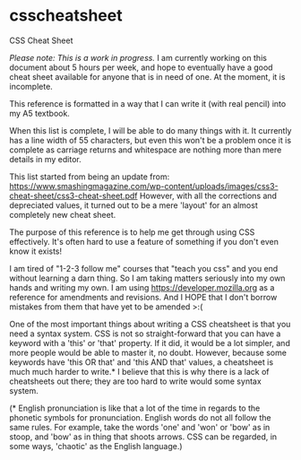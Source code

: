 # csscheatsheet
CSS Cheat Sheet

*Please note: This is a work in progress.* I am currently working on this document about 5 hours per week, and hope to eventually have a good cheat sheet available for anyone that is in need of one. At the moment, it is incomplete.

This reference is formatted in a way that I can write it (with real pencil) into my A5 textbook.

When this list is complete, I will be able to do many things with it. It currently has a line width of 55 characters, but even this won't be a problem once it is complete as carriage returns and whitespace are nothing more than mere details in my editor. 

This list started from being an update from:
https://www.smashingmagazine.com/wp-content/uploads/images/css3-cheat-sheet/css3-cheat-sheet.pdf
However, with all the corrections and depreciated values, it turned out to be a mere 'layout' for an almost completely new cheat sheet.

The purpose of this reference is to help me get through using CSS effectively. It's often hard to use a feature of something if you don't even know it exists!

I am tired of "1-2-3 follow me" courses that "teach you css" and you end without learning a darn thing. So I am taking matters seriously into my own hands and writing my own. I am using
https://developer.mozilla.org
as a reference for amendments and revisions. And I HOPE that I don't borrow mistakes from them that have yet to be amended >:(

One of the most important things about writing a CSS cheatsheet is that you need a syntax system. CSS is not so straight-forward that you can have a keyword with a 'this' or 'that' property. If it did, it would be a lot simpler, and more people would be able to master it, no doubt. However, because some keywords have 'this OR that' and 'this AND that' values, a cheatsheet is much much harder to write.* I believe that this is why there is a lack of cheatsheets out there; they are too hard to write would some syntax system.

(* English pronunciation is like that a lot of the time in regards to the phonetic symbols for pronunciation. English words do not all follow the same rules. For example, take the words 'one' and 'won' or 'bow' as in stoop, and 'bow' as in thing that shoots arrows. CSS can be regarded, in some ways, 'chaotic' as the English language.)
